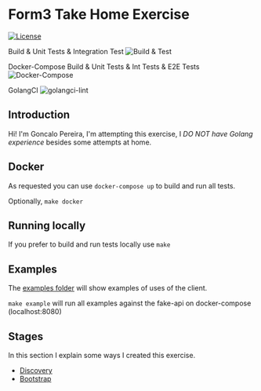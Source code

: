 # Form3 Take Home Exercise

[![License](https://img.shields.io/badge/License-Apache%202.0-blue.svg)](https://github.com/gojp/goreportcard/blob/master/LICENSE)

Build & Unit Tests & Integration Test ![Build & Test](https://github.com/goncalopereira/accountapiclient/workflows/Build%20&%20Test/badge.svg)

Docker-Compose Build & Unit Tests & Int Tests & E2E Tests ![Docker-Compose](https://github.com/goncalopereira/accountapiclient/workflows/Docker-Compose/badge.svg)

GolangCI ![golangci-lint](https://github.com/goncalopereira/accountapiclient/workflows/golangci-lint/badge.svg)

## Introduction
Hi! I'm Goncalo Pereira, I'm attempting this exercise, I *DO NOT have Golang experience* besides some attempts at home.

## Docker
As requested you can use `docker-compose up` to build and run all tests.

Optionally, `make docker`

## Running locally

If you prefer to build and run tests locally use `make`

## Examples
The [examples folder](examples) will show examples of uses of the client.

`make example` will run all examples against the fake-api on docker-compose (localhost:8080)

## Stages
In this section I explain some ways I created this exercise.

* [Discovery](docs/Discovery.md) 
* [Bootstrap](docs/Bootstrap.md)

